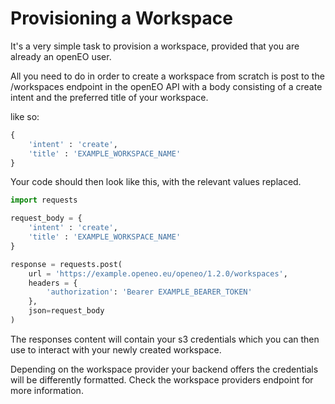 # Provisioning a Workspace

It's a very simple task to provision a workspace, provided that you are already an openEO user.

All you need to do in order to create a workspace from scratch is post to the /workspaces endpoint
in the openEO API with a body consisting of a create intent and the preferred title of your workspace.

like so: 
```python
{   
    'intent' : 'create',   
    'title' : 'EXAMPLE_WORKSPACE_NAME'
}
```

Your code should then look like this, with the relevant values replaced.


```python
import requests

request_body = {
    'intent' : 'create',
    'title' : 'EXAMPLE_WORKSPACE_NAME'
}

response = requests.post(
    url = 'https://example.openeo.eu/openeo/1.2.0/workspaces',
    headers = {
        'authorization': 'Bearer EXAMPLE_BEARER_TOKEN'
    },
    json=request_body
)
```

The responses content will contain your s3 credentials which you can then use to interact with your newly created workspace.

Depending on the workspace provider your backend offers the credentials will be differently formatted.
Check the workspace providers endpoint for more information.

